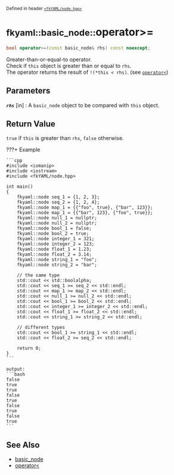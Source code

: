 <small>Defined in header [`<fkYAML/node.hpp>`](https://github.com/fktn-k/fkYAML/blob/develop/include/fkYAML/node.hpp)</small>

# <small>fkyaml::basic_node::</small>operator>=

```cpp
bool operator>=(const basic_node& rhs) const noexcept;
```

Greater-than-or-equal-to operator.  
Check if `this` object is greater than or equal to `rhs`.  
The operator returns the result of `!(*this < rhs)`. (see [`operator<`](operator_lt.md))  

## **Parameters**

***`rhs`*** [in]
:   A `basic_node` object to be compared with `this` object.

## **Return Value**

`true` if `this` is greater than `rhs`, `false` otherwise.

???+ Example

    ```cpp
    #include <iomanip>
    #include <iostream>
    #include <fkYAML/node.hpp>

    int main()
    {
        fkyaml::node seq_1 = {1, 2, 3};
        fkyaml::node seq_2 = {1, 2, 4};
        fkyaml::node map_1 = {{"foo", true}, {"bar", 123}};
        fkyaml::node map_1 = {{"bar", 123}, {"foo", true}};
        fkyaml::node null_1 = nullptr;
        fkyaml::node null_2 = nullptr;
        fkyaml::node bool_1 = false;
        fkyaml::node bool_2 = true;
        fkyaml::node integer_1 = 321;
        fkyaml::node integer_2 = 123;
        fkyaml::node float_1 = 1.23;
        fkyaml::node float_2 = 3.14;
        fkyaml::node string_1 = "foo";
        fkyaml::node string_2 = "bar";

        // the same type
        std::cout << std::boolalpha;
        std::cout << seq_1 >= seq_2 << std::endl;
        std::cout << map_1 >= map_2 << std::endl;
        std::cout << null_1 >= null_2 << std::endl;
        std::cout << bool_1 >= bool_2 << std::endl;
        std::cout << integer_1 >= integer_2 << std::endl;
        std::cout << float_1 >= float_2 << std::endl;
        std::cout << string_1 >= string_2 << std::endl;

        // different types
        std::cout << bool_1 >= string_1 << std::endl;
        std::cout << float_2 >= seq_2 << std::endl;

        return 0;
    }
    ```

    output:
    ```bash
    false
    true
    true
    false
    true
    false
    true
    false
    true
    ```

## **See Also**

* [basic_node](index.md)
* [operator<](operator_lt.md)
